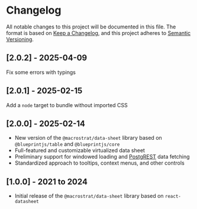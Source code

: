 # Changelog

All notable changes to this project will be documented in this file. The format
is based on [Keep a Changelog](https://keepachangelog.com/en/1.0.0/), and this
project adheres to [Semantic Versioning](https://semver.org/spec/v2.0.0.html).

## [2.0.2] - 2025-04-09

Fix some errors with typings

## [2.0.1] - 2025-02-15

Add a `node` target to bundle without imported CSS

## [2.0.0] - 2025-02-14

- New version of the `@macrostrat/data-sheet` library based on
  `@blueprintjs/table` and `@blueprintjs/core`
- Full-featured and customizable virtualized data sheet
- Preliminary support for windowed loading and
  [PostgREST](https://postgrest.org) data fetching
- Standardized approach to tooltips, context menus, and other controls

## [1.0.0] - 2021 to 2024

- Initial release of the `@macrostrat/data-sheet` library based on
  `react-datasheet`
